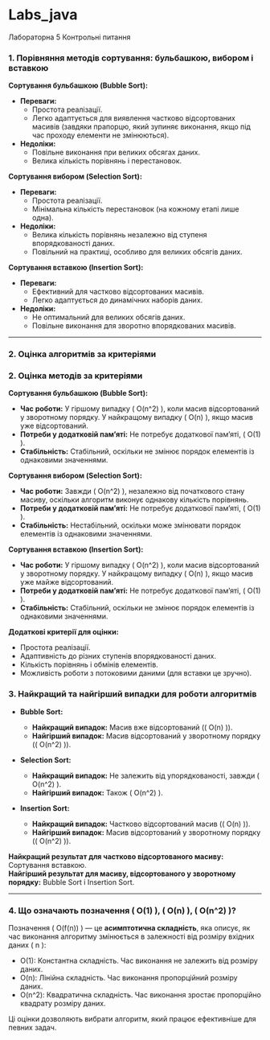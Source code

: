 # Labs_java

Лабораторна 5 Контрольні питання
### 1. Порівняння методів сортування: бульбашкою, вибором і вставкою

**Сортування бульбашкою (Bubble Sort):**  
- **Переваги:**
  - Простота реалізації.
  - Легко адаптується для виявлення частково відсортованих масивів (завдяки прапорцю, який зупиняє виконання, якщо під час проходу елементи не змінюються).
- **Недоліки:**
  - Повільне виконання при великих обсягах даних.
  - Велика кількість порівнянь і перестановок.

**Сортування вибором (Selection Sort):**  
- **Переваги:**
  - Простота реалізації.
  - Мінімальна кількість перестановок (на кожному етапі лише одна).
- **Недоліки:**
  - Велика кількість порівнянь незалежно від ступеня впорядкованості даних.
  - Повільний на практиці, особливо для великих обсягів даних.

**Сортування вставкою (Insertion Sort):**  
- **Переваги:**
  - Ефективний для частково відсортованих масивів.
  - Легко адаптується до динамічних наборів даних.
- **Недоліки:**
  - Не оптимальний для великих обсягів даних.
  - Повільне виконання для зворотно впорядкованих масивів.

---

### 2. Оцінка алгоритмів за критеріями

### 2. Оцінка методів за критеріями

**Сортування бульбашкою (Bubble Sort):**  
- **Час роботи:** У гіршому випадку \( O(n^2) \), коли масив відсортований у зворотному порядку. У найкращому випадку \( O(n) \), якщо масив уже відсортований.  
- **Потреби у додатковій пам’яті:** Не потребує додаткової пам’яті, \( O(1) \).  
- **Стабільність:** Стабільний, оскільки не змінює порядок елементів із однаковими значеннями.

**Сортування вибором (Selection Sort):**  
- **Час роботи:** Завжди \( O(n^2) \), незалежно від початкового стану масиву, оскільки алгоритм виконує однакову кількість порівнянь.  
- **Потреби у додатковій пам’яті:** Не потребує додаткової пам’яті, \( O(1) \).  
- **Стабільність:** Нестабільний, оскільки може змінювати порядок елементів із однаковими значеннями.

**Сортування вставкою (Insertion Sort):**  
- **Час роботи:** У гіршому випадку \( O(n^2) \), коли масив відсортований у зворотному порядку. У найкращому випадку \( O(n) \), якщо масив уже майже відсортований.  
- **Потреби у додатковій пам’яті:** Не потребує додаткової пам’яті, \( O(1) \).  
- **Стабільність:** Стабільний, оскільки не змінює порядок елементів із однаковими значеннями.

**Додаткові критерії для оцінки:**  
- Простота реалізації.  
- Адаптивність до різних ступенів впорядкованості даних.  
- Кількість порівнянь і обмінів елементів.  
- Можливість роботи з потоковими даними (для вставки це зручно).

### 3. Найкращий та найгірший випадки для роботи алгоритмів

- **Bubble Sort:**  
  - **Найкращий випадок:** Масив вже відсортований (\( O(n) \)).  
  - **Найгірший випадок:** Масив відсортований у зворотному порядку (\( O(n^2) \)).  

- **Selection Sort:**  
  - **Найкращий випадок:** Не залежить від упорядкованості, завжди \( O(n^2) \).  
  - **Найгірший випадок:** Також \( O(n^2) \).  

- **Insertion Sort:**  
  - **Найкращий випадок:** Частково відсортований масив (\( O(n) \)).  
  - **Найгірший випадок:** Масив відсортований у зворотному порядку (\( O(n^2) \)).  

**Найкращий результат для частково відсортованого масиву:** Сортування вставкою.  
**Найгірший результат для масиву, відсортованого у зворотному порядку:** Bubble Sort і Insertion Sort.

---

### 4. Що означають позначення \( O(1) \), \( O(n) \), \( O(n^2) \)?

Позначення \( O(f(n)) \) — це **асимптотична складність**, яка описує, як час виконання алгоритму змінюється в залежності від розміру вхідних даних \( n \):  
- O(1): Константна складність. Час виконання не залежить від розміру даних.  
- O(n): Лінійна складність. Час виконання пропорційний розміру даних.  
- O(n^2): Квадратична складність. Час виконання зростає пропорційно квадрату розміру даних.  

Ці оцінки дозволяють вибрати алгоритм, який працює ефективніше для певних задач.

